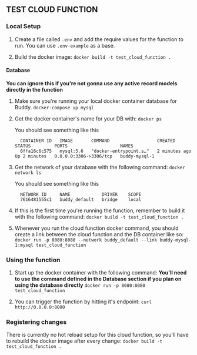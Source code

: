 ## TEST CLOUD FUNCTION

### Local Setup

1. Create a file called `.env` and add the require values for the function to run. You can use `.env-example` as a base.

2. Build the docker image:
`docker build -t test_cloud_function .`

#### Database

  **You can ignore this if you're not gonna use any active record models directly in the function**

1. Make sure you're running your local docker container database for Buddy.
  `docker-compose up mysql`

2. Get the docker container's name for your DB with:
  `docker ps`

    You should see something like this
    ```
      CONTAINER ID   IMAGE       COMMAND                  CREATED          STATUS         PORTS                    NAMES
      6ffa16c6c575   mysql:5.6   "docker-entrypoint.s…"   2 minutes ago   Up 2 minutes   0.0.0.0:3306->3306/tcp   buddy-mysql-1
    ```

3. Get the network of your database with the following command:
  `docker network ls`
  
    You should see something like this
    ```
      NETWORK ID     NAME            DRIVER    SCOPE
      7616481555c1   buddy_default   bridge    local
    ```

4. If this is the first time you're running the function, remember to build it with the following command:
  `docker build -t test_cloud_function .`

5. Whenever you run the cloud function docker command, you should create a link between the cloud function and the DB container like so:
  `docker run -p 8080:8080 --network buddy_default --link buddy-mysql-1:mysql test_cloud_function`

### Using the function

1. Start up the docker container with the following command:
**You'll need to use the command defined in the Database section if you plan on using the database directly**
`docker run -p 8080:8080 test_cloud_function`

2. You can trigger the function by hitting it's endpoint:
`curl http://0.0.0.0:8080`

### Registering changes

There is currently no hot reload setup for this cloud function, so you'll have to rebuild the docker image after every change:
`docker build -t test_cloud_function .`